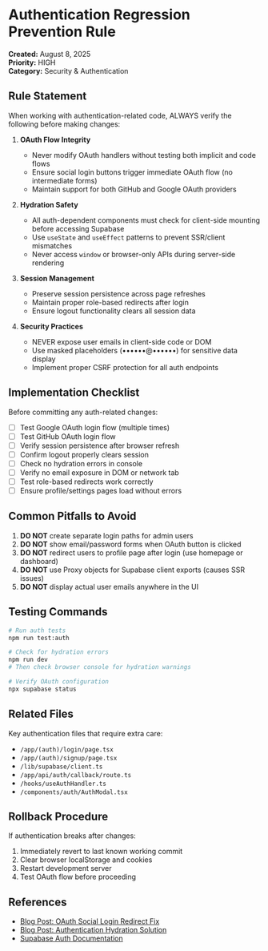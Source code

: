 # Authentication Regression Prevention Rule

**Created:** August 8, 2025  
**Priority:** HIGH  
**Category:** Security & Authentication

## Rule Statement

When working with authentication-related code, ALWAYS verify the following before making changes:

1. **OAuth Flow Integrity**
   - Never modify OAuth handlers without testing both implicit and code flows
   - Ensure social login buttons trigger immediate OAuth flow (no intermediate forms)
   - Maintain support for both GitHub and Google OAuth providers

2. **Hydration Safety**
   - All auth-dependent components must check for client-side mounting before accessing Supabase
   - Use `useState` and `useEffect` patterns to prevent SSR/client mismatches
   - Never access `window` or browser-only APIs during server-side rendering

3. **Session Management**
   - Preserve session persistence across page refreshes
   - Maintain proper role-based redirects after login
   - Ensure logout functionality clears all session data

4. **Security Practices**
   - NEVER expose user emails in client-side code or DOM
   - Use masked placeholders (••••••@••••••) for sensitive data display
   - Implement proper CSRF protection for all auth endpoints

## Implementation Checklist

Before committing any auth-related changes:

- [ ] Test Google OAuth login flow (multiple times)
- [ ] Test GitHub OAuth login flow
- [ ] Verify session persistence after browser refresh
- [ ] Confirm logout properly clears session
- [ ] Check no hydration errors in console
- [ ] Verify no email exposure in DOM or network tab
- [ ] Test role-based redirects work correctly
- [ ] Ensure profile/settings pages load without errors

## Common Pitfalls to Avoid

1. **DO NOT** create separate login paths for admin users
2. **DO NOT** show email/password forms when OAuth button is clicked
3. **DO NOT** redirect users to profile page after login (use homepage or dashboard)
4. **DO NOT** use Proxy objects for Supabase client exports (causes SSR issues)
5. **DO NOT** display actual user emails anywhere in the UI

## Testing Commands

```bash
# Run auth tests
npm run test:auth

# Check for hydration errors
npm run dev
# Then check browser console for hydration warnings

# Verify OAuth configuration
npx supabase status
```

## Related Files

Key authentication files that require extra care:
- `/app/(auth)/login/page.tsx`
- `/app/(auth)/signup/page.tsx`
- `/lib/supabase/client.ts`
- `/app/api/auth/callback/route.ts`
- `/hooks/useAuthHandler.ts`
- `/components/auth/AuthModal.tsx`

## Rollback Procedure

If authentication breaks after changes:

1. Immediately revert to last known working commit
2. Clear browser localStorage and cookies
3. Restart development server
4. Test OAuth flow before proceeding

## References

- [Blog Post: OAuth Social Login Redirect Fix](/blog/oauth-social-login-redirect-fix.md)
- [Blog Post: Authentication Hydration Solution](/blog/authentication-hydration-solution.md)
- [Supabase Auth Documentation](https://supabase.com/docs/guides/auth)
